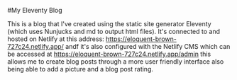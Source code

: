#My Eleventy Blog

This is a blog that I've created using the static site generator Eleventy (which uses Nunjucks and md to output html files).
It's connected to and hosted on Netlify at this address: https://eloquent-brown-727c24.netlify.app/
andf it's also configured with the Netlify CMS which can be accessed at https://eloquent-brown-727c24.netlify.app/admin
this allows me to create blog posts through a more user friendly interface also being able to add a picture and a blog post rating.
